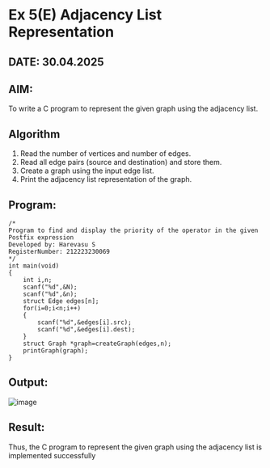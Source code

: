 # Ex 5(E) Adjacency List Representation
## DATE: 30.04.2025
## AIM:
To write a C program to represent the given graph using the adjacency list.

## Algorithm
1. Read the number of vertices and number of edges.
2. Read all edge pairs (source and destination) and store them.
3. Create a graph using the input edge list.
4. Print the adjacency list representation of the graph.  

## Program:
```
/*
Program to find and display the priority of the operator in the given Postfix expression
Developed by: Harevasu S
RegisterNumber: 212223230069
*/
int main(void)
{   
    int i,n;
    scanf("%d",&N);
    scanf("%d",&n);
    struct Edge edges[n];
    for(i=0;i<n;i++)
    {
        scanf("%d",&edges[i].src);
        scanf("%d",&edges[i].dest);
    }
    struct Graph *graph=createGraph(edges,n);
    printGraph(graph);
}
```

## Output:
![image](https://github.com/user-attachments/assets/1c98026a-9daa-4022-a4aa-61842fae2946)

## Result:
Thus, the C program to represent the given graph using the adjacency list is implemented successfully
